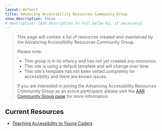 ```yaml
---
layout: default
title: Advancing Accessibility Resources Community Group
show_description: false
# description: [add description to fall below h1, if necessary]
---
```


>   This page will contain a list of resources created and maintained by the Advancing Accessibility Resources Community Group.
>
>   Please note:
>
>   *   This group is in its infancy and has not yet created any resources.
>   *   This site is using a default template and will change over time.
>   *   This site's template has not been vetted completely for accessibility and there are known issues. 
>
>If you are interested in joining the Advancing Accessibility Resources Community Group as an active participant, please visit the [AAR Community Group page](https://www.w3.org/community/adva11yresources/) for more information.

## Current Resources

*   [Teaching Accessibility to Young Coders](resources/teaching_accessibility_to_young_coders)


